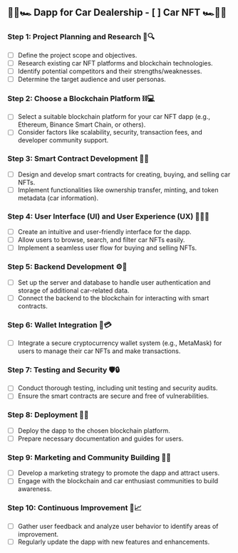 ## 🚀🚗🏎️ Dapp for Car Dealership  - [ ] Car NFT 🏎️🚗🚀

### Step 1: Project Planning and Research 📝🔍

 - [ ] Define the project scope and objectives.
 - [ ] Research existing car NFT platforms and blockchain technologies.
 - [ ] Identify potential competitors and their strengths/weaknesses.
 - [ ] Determine the target audience and user personas.

### Step 2: Choose a Blockchain Platform ⛓️💻

 - [ ] Select a suitable blockchain platform for your car NFT dapp (e.g., Ethereum, Binance Smart Chain, or others).
 - [ ] Consider factors like scalability, security, transaction fees, and developer community support.

### Step 3: Smart Contract Development 🧠💼

 - [ ] Design and develop smart contracts for creating, buying, and selling car NFTs.
 - [ ] Implement functionalities like ownership transfer, minting, and token metadata (car information).

### Step 4: User Interface (UI) and User Experience (UX) 🎨👩‍💻

 - [ ] Create an intuitive and user-friendly interface for the dapp.
 - [ ] Allow users to browse, search, and filter car NFTs easily.
 - [ ] Implement a seamless user flow for buying and selling NFTs.

### Step 5: Backend Development ⚙️🔧

 - [ ] Set up the server and database to handle user authentication and storage of additional car-related data.
 - [ ] Connect the backend to the blockchain for interacting with smart contracts.

### Step 6: Wallet Integration 💼💳

 - [ ] Integrate a secure cryptocurrency wallet system (e.g., MetaMask) for users to manage their car NFTs and make transactions.

### Step 7: Testing and Security 🛡️🔒

 - [ ] Conduct thorough testing, including unit testing and security audits.
 - [ ] Ensure the smart contracts are secure and free of vulnerabilities.

### Step 8: Deployment 🚀🌐

 - [ ] Deploy the dapp to the chosen blockchain platform.
 - [ ] Prepare necessary documentation and guides for users.

### Step 9: Marketing and Community Building 📣👥

 - [ ] Develop a marketing strategy to promote the dapp and attract users.
 - [ ] Engage with the blockchain and car enthusiast communities to build awareness.

### Step 10: Continuous Improvement 🔄📈

 - [ ] Gather user feedback and analyze user behavior to identify areas of improvement.
 - [ ] Regularly update the dapp with new features and enhancements.
